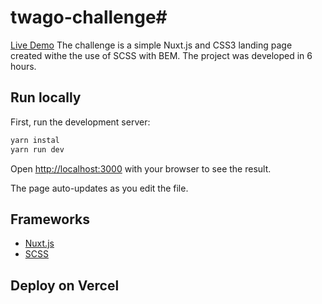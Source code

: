 # twago-challenge#

[Live Demo](https://twago-challenge.vercel.app/)
The challenge is a simple Nuxt.js and CSS3 landing page created withe the use of SCSS with BEM. The project was developed in 6 hours.

## Run locally

First, run the development server:

```bash
yarn instal
yarn run dev
```

Open [http://localhost:3000](http://localhost:3000) with your browser to see the result.

The page auto-updates as you edit the file.

## Frameworks

- [Nuxt.js](https://nuxtjs.org/)
- [SCSS](https://sass-lang.com/)

## Deploy on Vercel

